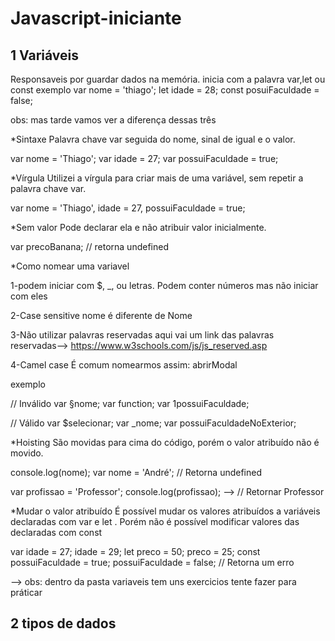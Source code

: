 # Javascript-iniciante
## 1 Variáveis
Responsaveis por guardar dados na memória.
inicia com a palavra var,let ou const
exemplo
var nome = 'thiago';
let idade = 28;
const posuiFaculdade = false;

obs: mas tarde vamos ver a diferença dessas três

*Sintaxe
Palavra chave var seguida do nome, sinal de igual e o valor.

var nome = 'Thiago';
var idade = 27;
var possuiFaculdade = true;

*Vírgula
Utilizei a vírgula para criar mais de uma variável, sem repetir a
palavra chave var.

var nome = 'Thiago',
idade = 27,
possuiFaculdade = true;

*Sem valor
Pode declarar ela e não atribuir valor inicialmente.

var precoBanana;
// retorna undefined

*Como nomear uma variavel

1-podem iniciar com $, _, ou letras.
Podem conter números mas não iniciar com eles

2-Case sensitive
nome é diferente de Nome

3-Não utilizar palavras reservadas
aqui vai um link das palavras reservadas--> https://www.w3schools.com/js/js_reserved.asp

4-Camel case
É comum nomearmos assim: abrirModal

exemplo

// Inválido
var §nome;
var function;
var 1possuiFaculdade;

// Válido
var $selecionar;
var _nome;
var possuiFaculdadeNoExterior;

*Hoisting
São movidas para cima do código, porém o valor atribuído não é
movido.

console.log(nome);
var nome = 'André'; // Retorna undefined

var profissao = 'Professor';
console.log(profissao); --> // Retornar Professor

*Mudar o valor atribuído
É possível mudar os valores atribuídos a variáveis declaradas com
var e let . Porém não é possível modificar valores das declaradas com const

var idade = 27;
idade = 29;
let preco = 50;
preco = 25;
const possuiFaculdade = true;
possuiFaculdade = false;
// Retorna um erro

--> obs: dentro da pasta variaveis tem uns exercicios tente fazer para práticar

## 2 tipos de dados
